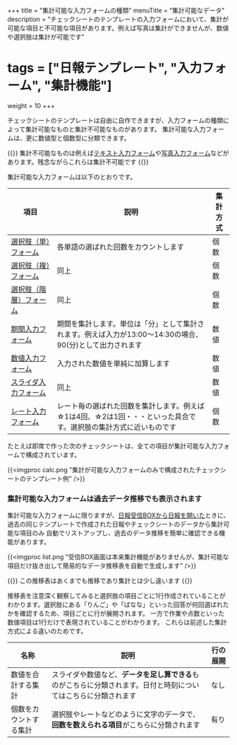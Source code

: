 +++
title = "集計可能な入力フォームの種類"
menuTitle = "集計可能なデータ"
description = "チェックシートのテンプレートの入力フォームにおいて、集計が可能な項目と不可能な項目があります。例えば写真は集計ができませんが、数値や選択肢は集計が可能です"
# tags = ["日報テンプレート", "入力フォーム", "集計機能"]
weight = 10
+++

チェックシートのテンプレートは自由に自作できますが、入力フォームの種類によって集計可能なものと集計不可能なものがあります。
集計可能な入力フォームは、更に数値型と個数型に分類できます。

{{<alice pos="right" icon="guide">}}
集計不可能なものは例えば[テキスト入力フォーム](/org/groupsetting/template/text/)や[写真入力フォーム](/org/groupsetting/template/picture/)などがあります。残念ながらこれらは集計不可能です
{{</alice>}}

集計可能な入力フォームは以下のとおりです。

|項目|説明|集計方式|
|---|---|---|
|[選択肢（単）フォーム](/org/groupsetting/template/select/)|各単語の選ばれた回数をカウントします|個数|
|[選択肢（複）フォーム](/org/groupsetting/template/select2/)|同上|個数|
|[選択肢（階層）フォーム](/org/groupsetting/template/selectcalc/)|同上|個数|
|[期間入力フォーム](/org/groupsetting/template/datetimes/)|期間を集計します。単位は「分」として集計されます。例えば入力が13:00〜14:30の場合、90(分)として出力されます|数値|
|[数値入力フォーム](/org/groupsetting/template/math/)|入力された数値を単純に加算します|数値|
|[スライダ入力フォーム](/org/groupsetting/template/step/)|同上|数値|
|[レート入力フォーム](/org/groupsetting/template/rate/)|レート毎の選ばれた回数を集計します。例えば☆1は4回、☆2は1回・・・といった具合です。選択肢の集計方式に近いものです|個数|

たとえば即席で作った次のチェックシートは、全ての項目が集計可能な入力フォームで構成されています。

{{<imgproc calc.png "集計が可能な入力フォームのみで構成されたチェックシートのテンプレート例" />}}

### 集計可能な入力フォームは過去データ推移でも表示されます

集計可能な入力フォームに限りますが、[日報受信BOXから日報を開いた](/report/read/)ときに、過去の同じテンプレートで作成された日報やチェックシートのデータから集計可能な項目のみ
自動でリストアップし、過去のデータ推移を簡単に確認できる機能があります。

{{<imgproc list.png "受信BOX画面は本来集計機能がありませんが、集計可能な項目だけ抜き出して簡易的なデータ推移表を自動で生成します" />}}

{{<alice pos="right" icon="here">}}
この推移表はあくまでも推移であり集計とは少し違います
{{</alice>}}

推移表を注意深く観察してみると選択肢の項目ごとに1行作成されていることがわかります。選択肢にある「りんご」や「ばなな」といった回答が何回選ばれたかを確認するため、項目ごとに行が展開されます。
一方で作業や点数といった数値項目は1行だけで表現されていることがわかります。
これらは前述した集計方式による違いのためです。

|名称|説明|行の展開|
|---|---|---|
|数値を合計する集計|スライダや数値など、**データを足し算できる**ものがこちらに分類されます。日付と時刻についてはこちらに分類されます|なし|
|個数をカウントする集計|選択肢やレートなどのように文字のデータで、**回数を数えられる項目**がこちらに分類されます|有り|
